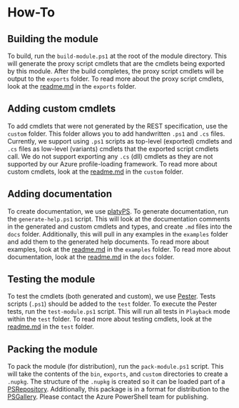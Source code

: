 # How-To

## Building the module
To build, run the `build-module.ps1` at the root of the module directory. This will generate the proxy script cmdlets that are the cmdlets being exported by this module. After the build completes, the proxy script cmdlets will be output to the `exports` folder. To read more about the proxy script cmdlets, look at the [readme.md](./exports/readme.md) in the `exports` folder.

## Adding custom cmdlets
To add cmdlets that were not generated by the REST specification, use the `custom` folder. This folder allows you to add handwritten `.ps1` and `.cs` files. Currently, we support using `.ps1` scripts as top-level (exported) cmdlets and `.cs` files as low-level (variants) cmdlets that the exported script cmdlets call. We do not support exporting any `.cs` (dll) cmdlets as they are not supported by our Azure profile-loading framework. To read more about custom cmdlets, look at the [readme.md](./custom/readme.md) in the `custom` folder.

## Adding documentation
To create documentation, we use [platyPS](https://github.com/PowerShell/platyPS). To generate documentation, run the `generate-help.ps1` script. This will look at the documentation comments in the generated and custom cmdlets and types, and create `.md` files into the `docs` folder. Additionally, this will pull in any examples in the `examples` folder and add them to the generated help documents. To read more about examples, look at the [readme.md](./examples/readme.md) in the `examples` folder. To read more about documentation, look at the [readme.md](./docs/readme.md) in the `docs` folder.

## Testing the module
To test the cmdlets (both generated and custom), we use [Pester](https://github.com/pester/Pester). Tests scripts (`.ps1`) should be added to the `test` folder. To execute the Pester tests, run the `test-module.ps1` script. This will run all tests in `Playback` mode within the `test` folder. To read more about testing cmdlets, look at the [readme.md](./test/readme.md) in the `test` folder.

## Packing the module
To pack the module (for distribution), run the `pack-module.ps1` script. This will take the contents of the `bin`, `exports`, and `custom` directories to create a `.nupkg`. The structure of the `.nupkg` is created so it can be loaded part of a [PSRepository](https://docs.microsoft.com/en-us/powershell/module/powershellget/register-psrepository). Additionally, this package is in a format for distribution to the [PSGallery](https://www.powershellgallery.com/). Please contact the Azure PowerShell team for publishing.